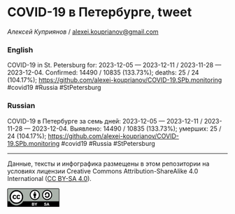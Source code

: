 # COVID-19 в Петербурге, tweet

*Алексей Куприянов* / <alexei.kouprianov@gmail.com>

### English

<!-- COVID-19 in St. Petersburg for: 2023-12-05 --- 2023-12-11 / 2023-11-28 --- 2023-12-04. Сonfirmed: 14490 / 10835 (133.73%); hospitalized:  /   (); deaths: 25 / 24 (104.17%); https://github.com/alexei-kouprianov/COVID-19.SPb.monitoring #covid19 #Russia #StPetersburg -->

COVID-19 in St. Petersburg for: 2023-12-05 — 2023-12-11 / 2023-11-28 —
2023-12-04. Сonfirmed: 14490 / 10835 (133.73%); deaths: 25 / 24
(104.17%);
<https://github.com/alexei-kouprianov/COVID-19.SPb.monitoring> \#covid19
\#Russia \#StPetersburg

### Russian

<!-- COVID-19 в Петербурге за семь дней: 2023-12-05 --- 2023-12-11 / 2023-11-28 --- 2023-12-04. Выявлено: 14490 / 10835 (133.73%); госпитализировано:  /   (); умерших: 25 / 24 (104.17%); https://github.com/alexei-kouprianov/COVID-19.SPb.monitoring #covid19 #Russia #StPetersburg -->

COVID-19 в Петербурге за семь дней: 2023-12-05 — 2023-12-11 / 2023-11-28
— 2023-12-04. Выявлено: 14490 / 10835 (133.73%); умерших: 25 / 24
(104.17%);
<https://github.com/alexei-kouprianov/COVID-19.SPb.monitoring> \#covid19
\#Russia \#StPetersburg

------------------------------------------------------------------------

Данные, тексты и инфографика размещены в этом репозитории на условиях
лицензии Creative Commons Attribution-ShareAlike 4.0 International ([CC
BY-SA 4.0](https://creativecommons.org/licenses/by-sa/4.0/)).

![](../misc/CC-BY-SA-icon.png "CC-BY-SA")
